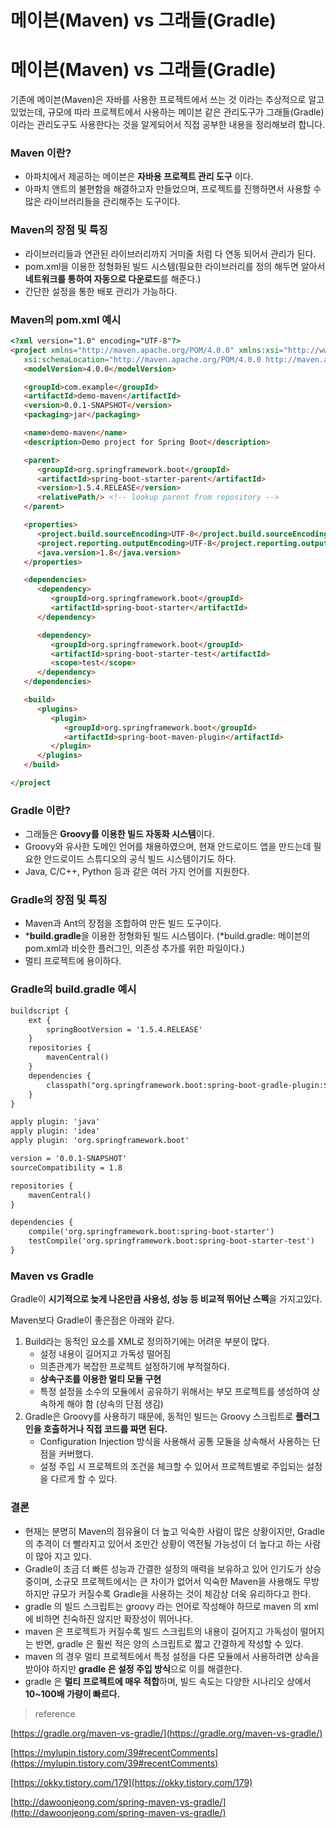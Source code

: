 # 메이븐(Maven) vs 그래들(Gradle)

# **메이븐(Maven) vs 그래들(Gradle)**

기존에 메이븐(Maven)은 자바를 사용한 프로젝트에서 쓰는 것 이라는 추상적으로 알고 있었는데, 규모에 따라 프로젝트에서 사용하는 메이븐 같은 관리도구가 그래들(Gradle)이라는 관리도구도 사용한다는 것을 알게되어서 직접 공부한 내용을 정리해보려 합니다.

### **Maven 이란?**

- 아파치에서 제공하는 메이븐은 **자바용 프로젝트 관리 도구** 이다.
- 아파치 앤트의 불편함을 해결하고자 만들었으며, 프로젝트를 진행하면서 사용할 수 많은 라이브러리들을 관리해주는 도구이다.

### **Maven의 장점 및 특징**

- 라이브러리들과 연관된 라이브러리까지 거미줄 처럼 다 연동 되어서 관리가 된다.
- pom.xml을 이용한 정형화된 빌드 시스템(필요한 라이브러리를 정의 해두면 알아서 **네트워크를 통하여 자동으로 다운로드**를 해준다.)
- 간단한 설정을 통한 배포 관리가 가능하다.

### **Maven의 pom.xml 예시**

```html
<?xml version="1.0" encoding="UTF-8"?>
<project xmlns="http://maven.apache.org/POM/4.0.0" xmlns:xsi="http://www.w3.org/2001/XMLSchema-instance"
   xsi:schemaLocation="http://maven.apache.org/POM/4.0.0 http://maven.apache.org/xsd/maven-4.0.0.xsd">
   <modelVersion>4.0.0</modelVersion>

   <groupId>com.example</groupId>
   <artifactId>demo-maven</artifactId>
   <version>0.0.1-SNAPSHOT</version>
   <packaging>jar</packaging>

   <name>demo-maven</name>
   <description>Demo project for Spring Boot</description>

   <parent>
      <groupId>org.springframework.boot</groupId>
      <artifactId>spring-boot-starter-parent</artifactId>
      <version>1.5.4.RELEASE</version>
      <relativePath/> <!-- lookup parent from repository -->
   </parent>

   <properties>
      <project.build.sourceEncoding>UTF-8</project.build.sourceEncoding>
      <project.reporting.outputEncoding>UTF-8</project.reporting.outputEncoding>
      <java.version>1.8</java.version>
   </properties>

   <dependencies>
      <dependency>
         <groupId>org.springframework.boot</groupId>
         <artifactId>spring-boot-starter</artifactId>
      </dependency>

      <dependency>
         <groupId>org.springframework.boot</groupId>
         <artifactId>spring-boot-starter-test</artifactId>
         <scope>test</scope>
      </dependency>
   </dependencies>

   <build>
      <plugins>
         <plugin>
            <groupId>org.springframework.boot</groupId>
            <artifactId>spring-boot-maven-plugin</artifactId>
         </plugin>
      </plugins>
   </build>

</project
```

### **Gradle 이란?**

- 그래들은 **Groovy를 이용한 빌드 자동화 시스템**이다.
- Groovy와 유사한 도메인 언어를 채용하였으며, 현재 안드로이드 앱을 만드는데 필요한 안드로이드 스튜디오의 공식 빌드 시스템이기도 하다.
- Java, C/C++, Python 등과 같은 여러 가지 언어를 지원한다.

### **Gradle의 장점 및 특징**

- Maven과 Ant의 장점을 조합하여 만든 빌드 도구이다.
- ***build.gradle**을 이용한 정형화된 빌드 시스템이다. (*build.gradle: 메이븐의 pom.xml과 비슷한 플러그인, 의존성 추가를 위한 파일이다.)
- 멀티 프로젝트에 용이하다.

### **Gradle의 build.gradle 예시**

```html
buildscript {
    ext {
        springBootVersion = '1.5.4.RELEASE'
    }
    repositories {
        mavenCentral()
    }
    dependencies {
        classpath("org.springframework.boot:spring-boot-gradle-plugin:${springBootVersion}")
    }
}

apply plugin: 'java'
apply plugin: 'idea'
apply plugin: 'org.springframework.boot'

version = '0.0.1-SNAPSHOT'
sourceCompatibility = 1.8

repositories {
    mavenCentral()
}

dependencies {
    compile('org.springframework.boot:spring-boot-starter')
    testCompile('org.springframework.boot:spring-boot-starter-test')
}
```

### **Maven vs Gradle**

Gradle이 **시기적으로 늦게 나온만큼 사용성, 성능 등 비교적 뛰어난 스펙**을 가지고있다.

Maven보다 Gradle이 좋은점은 아래와 같다.

1. Build라는 동적인 요소를 XML로 정의하기에는 어려운 부분이 많다.
    - 설정 내용이 길어지고 가독성 떨어짐
    - 의존관계가 복잡한 프로젝트 설정하기에 부적절하다.
    - **상속구조를 이용한 멀티 모듈 구현**
    - 특정 설정을 소수의 모듈에서 공유하기 위해서는 부모 프로젝트를 생성하여 상속하게 해야 함 (상속의 단점 생김)
2. Gradle은 Groovy를 사용하기 때문에, 동적인 빌드는 Groovy 스크립트로 **플러그인을 호출하거나 직접 코드를 짜면 된다.**
    - Configuration Injection 방식을 사용해서 공통 모듈을 상속해서 사용하는 단점을 커버했다.
    - 설정 주입 시 프로젝트의 조건을 체크할 수 있어서 프로젝트별로 주입되는 설정을 다르게 할 수 있다.

### **결론**

- 현재는 분명히 Maven의 점유율이 더 높고 익숙한 사람이 많은 상황이지만, Gradle의 추격이 더 빨라지고 있어서 조만간 상황이 역전될 가능성이 더 높다고 하는 사람이 많아 지고 있다.
- Gradle이 조금 더 빠른 성능과 간결한 설정의 매력을 보유하고 있어 인기도가 상승 중이며, 소규모 프로젝트에서는 큰 차이가 없어서 익숙한 Maven을 사용해도 무방하지만 규모가 커질수록 Gradle을 사용하는 것이 체감상 더욱 유리하다고 한다.
- gradle 의 빌드 스크립트는 groovy 라는 언어로 작성해야 하므로 maven 의 xml 에 비하면 친숙하진 않지만 확장성이 뛰어나다.
- maven 은 프로젝트가 커질수록 빌드 스크립트의 내용이 길어지고 가독성이 떨어지는 반면, gradle 은 훨씬 적은 양의 스크립트로 짧고 간결하게 작성할 수 있다.
- maven 의 경우 멀티 프로젝트에서 특정 설정을 다른 모듈에서 사용하려면 상속을 받아야 하지만 **gradle 은 설정 주입 방식**으로 이를 해결한다.
- gradle 은 **멀티 프로젝트에 매우 적합**하며, 빌드 속도는 다양한 시나리오 상에서 **10~100배 가량이 빠르다.**

> reference
> 

[https://gradle.org/maven-vs-gradle/](https://gradle.org/maven-vs-gradle/)

[https://mylupin.tistory.com/39#recentComments](https://mylupin.tistory.com/39#recentComments)

[https://okky.tistory.com/179](https://okky.tistory.com/179)

[http://dawoonjeong.com/spring-maven-vs-gradle/](http://dawoonjeong.com/spring-maven-vs-gradle/)
